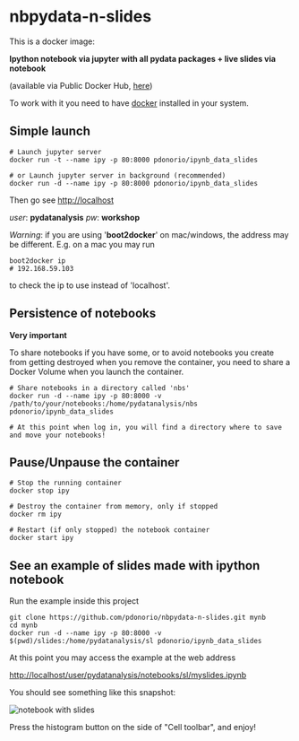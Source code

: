 # nbpydata-n-slides

This is a docker image:

**Ipython notebook via jupyter with all pydata packages + live slides via notebook**

(available via Public Docker Hub, [here](https://registry.hub.docker.com/u/pdonorio/ipynb_data_slides/))

To work with it you need to have [docker](https://docs.docker.com/installation/) installed in your system.

## Simple launch

```
# Launch jupyter server
docker run -t --name ipy -p 80:8000 pdonorio/ipynb_data_slides

# or Launch jupyter server in background (recommended)
docker run -d --name ipy -p 80:8000 pdonorio/ipynb_data_slides
```

Then go see [http://localhost](http://localhost)

*user*: **pydatanalysis**
*pw*: **workshop**

*Warning*: if you are using '**boot2docker**' on mac/windows, the address may be different.
E.g. on a mac you may run
```
boot2docker ip
# 192.168.59.103
```
to check the ip to use instead of 'localhost'.


## Persistence of notebooks

**Very important**

To share notebooks if you have some, or to avoid notebooks you create from getting destroyed when you remove the container, you need to share a Docker Volume when you launch the container.

```
# Share notebooks in a directory called 'nbs'
docker run -d --name ipy -p 80:8000 -v /path/to/your/notebooks:/home/pydatanalysis/nbs pdonorio/ipynb_data_slides

# At this point when log in, you will find a directory where to save and move your notebooks!
```

## Pause/Unpause the container

```
# Stop the running container
docker stop ipy

# Destroy the container from memory, only if stopped
docker rm ipy

# Restart (if only stopped) the notebook container
docker start ipy
```

## See an example of slides made with ipython notebook

Run the example inside this project
```
git clone https://github.com/pdonorio/nbpydata-n-slides.git mynb
cd mynb
docker run -d --name ipy -p 80:8000 -v $(pwd)/slides:/home/pydatanalysis/sl pdonorio/ipynb_data_slides
```

At this point you may access the example at the web address

[http://localhost/user/pydatanalysis/notebooks/sl/myslides.ipynb](http://localhost/user/pydatanalysis/notebooks/sl/myslides.ipynb)

You should see something like this snapshot:

![notebook with slides](/../screenshots/screens/screen.png?raw=true "Notebook with slideshow")

Press the histogram button on the side of "Cell toolbar", and enjoy!
